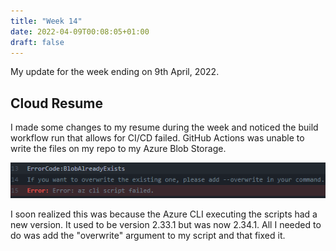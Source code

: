 ```yaml
---
title: "Week 14"
date: 2022-04-09T00:08:05+01:00
draft: false
---
```


My update for the week ending on 9th April, 2022.

## Cloud Resume
I made some changes to my resume during the week and noticed the build workflow run that allows for CI/CD failed. GitHub Actions was unable to write the files on my repo to my Azure Blob Storage.

 ![Build Error](/static/images/build_error.png)

I soon realized this was because the Azure CLI executing the scripts had a new version. It used to be version 2.33.1 but was now 2.34.1. All I needed to do was add the "overwrite" argument to my script and that fixed it.